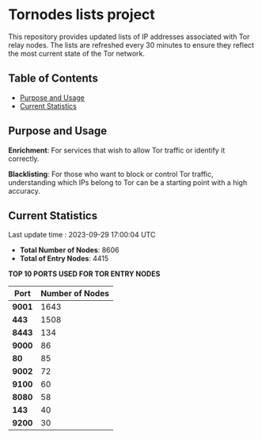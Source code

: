 # Tornodes lists project

This repository provides updated lists of IP addresses associated with Tor relay nodes. The lists are refreshed every 30 minutes to ensure they reflect the most current state of the Tor network.

## Table of Contents

- [Purpose and Usage](#purpose-and-usage)
- [Current Statistics](#current-statistics)


## Purpose and Usage

**Enrichment**: For services that wish to allow Tor traffic or identify it correctly.

**Blacklisting**: For those who want to block or control Tor traffic, understanding which IPs belong to Tor can be a starting point with a high accuracy.

## Current Statistics

Last update time : 2023-09-29 17:00:04 UTC

- **Total Number of Nodes**: 8606
- **Total of Entry Nodes**: 4415

**TOP 10 PORTS USED FOR TOR ENTRY NODES**

| **Port** | **Number of Nodes** |
|------|-----------------|
| **9001**   | 1643  |
| **443**   | 1508  |
| **8443**   | 134  |
| **9000**   | 86  |
| **80**   | 85  |
| **9002**   | 72  |
| **9100**   | 60  |
| **8080**   | 58  |
| **143**   | 40  |
| **9200**   | 30  |

